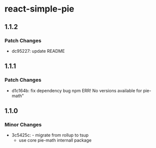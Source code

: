 # react-simple-pie

## 1.1.2

### Patch Changes

- dc95227: update README

## 1.1.1

### Patch Changes

- d1c164b: fix dependency bug npm ERR! No versions available for pie-math"

## 1.1.0

### Minor Changes

- 3c5425c: - migrate from rollup to tsup
  - use core pie-math internall package
